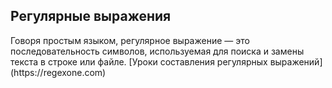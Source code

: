 <h2>Регулярные выражения</h2>
Говоря простым языком, регулярное выражение — это последовательность символов, используемая для поиска и замены текста в строке или файле.
[Уроки составления регулярных выражений](https://regexone.com)
